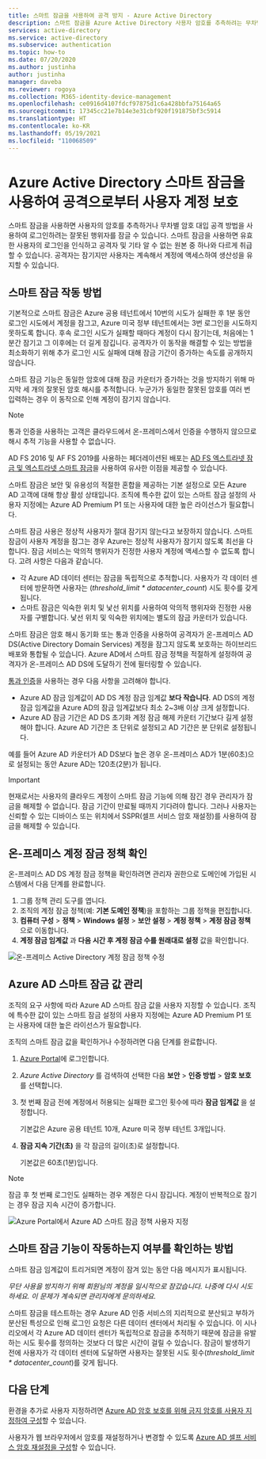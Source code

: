 ```yaml
---
title: 스마트 잠금을 사용하여 공격 방지 - Azure Active Directory
description: 스마트 잠금을 Azure Active Directory 사용자 암호를 추측하려는 무차별 암호 대입 공격으로부터 조직을 보호하는 방법을 알아봅니다.
services: active-directory
ms.service: active-directory
ms.subservice: authentication
ms.topic: how-to
ms.date: 07/20/2020
ms.author: justinha
author: justinha
manager: daveba
ms.reviewer: rogoya
ms.collection: M365-identity-device-management
ms.openlocfilehash: ce0916d4107fdcf97875d1c6a428bbfa75164a65
ms.sourcegitcommit: 17345cc21e7b14e3e31cbf920f191875bf3c5914
ms.translationtype: HT
ms.contentlocale: ko-KR
ms.lasthandoff: 05/19/2021
ms.locfileid: "110068509"
---
```

# <a name="protect-user-accounts-from-attacks-with-azure-active-directory-smart-lockout"></a>Azure Active Directory 스마트 잠금을 사용하여 공격으로부터 사용자 계정 보호

스마트 잠금을 사용하면 사용자의 암호를 추측하거나 무차별 암호 대입 공격 방법을 사용하여 로그인하려는 잘못된 행위자를 잠글 수 있습니다. 스마트 잠금을 사용하면 유효한 사용자의 로그인을 인식하고 공격자 및 기타 알 수 없는 원본 중 하나와 다르게 취급할 수 있습니다. 공격자는 잠기지만 사용자는 계속해서 계정에 액세스하여 생산성을 유지할 수 있습니다.

## <a name="how-smart-lockout-works"></a>스마트 잠금 작동 방법

기본적으로 스마트 잠금은 Azure 공용 테넌트에서 10번의 시도가 실패한 후 1분 동안 로그인 시도에서 계정을 잠그고, Azure 미국 정부 테넌트에서는 3번 로그인을 시도하지 못하도록 합니다. 후속 로그인 시도가 실패할 때마다 계정이 다시 잠기는데, 처음에는 1분간 잠기고 그 이후에는 더 길게 잠깁니다. 공격자가 이 동작을 해결할 수 있는 방법을 최소화하기 위해 추가 로그인 시도 실패에 대해 잠금 기간이 증가하는 속도를 공개하지 않습니다.

스마트 잠금 기능은 동일한 암호에 대해 잠금 카운터가 증가하는 것을 방지하기 위해 마지막 세 개의 잘못된 암호 해시를 추적합니다. 누군가가 동일한 잘못된 암호를 여러 번 입력하는 경우 이 동작으로 인해 계정이 잠기지 않습니다.

> [!NOTE]
> 통과 인증을 사용하는 고객은 클라우드에서 온-프레미스에서 인증을 수행하지 않으므로 해시 추적 기능을 사용할 수 없습니다.

AD FS 2016 및 AF FS 2019를 사용하는 페더레이션된 배포는 [AD FS 엑스트라넷 잠금 및 엑스트라넷 스마트 잠금](/windows-server/identity/ad-fs/operations/configure-ad-fs-extranet-smart-lockout-protection)을 사용하여 유사한 이점을 제공할 수 있습니다.

스마트 잠금은 보안 및 유용성의 적절한 혼합을 제공하는 기본 설정으로 모든 Azure AD 고객에 대해 항상 활성 상태입니다. 조직에 특수한 값이 있는 스마트 잠금 설정의 사용자 지정에는 Azure AD Premium P1 또는 사용자에 대한 높은 라이선스가 필요합니다.

스마트 잠금 사용은 정상적 사용자가 절대 잠기지 않는다고 보장하지 않습니다. 스마트 잠금이 사용자 계정을 잠그는 경우 Azure는 정상적 사용자가 잠기지 않도록 최선을 다합니다. 잠금 서비스는 악의적 행위자가 진정한 사용자 계정에 액세스할 수 없도록 합니다. 고려 사항은 다음과 같습니다.

* 각 Azure AD 데이터 센터는 잠금을 독립적으로 추적합니다. 사용자가 각 데이터 센터에 방문하면 사용자는 (*threshold_limit * datacenter_count*) 시도 횟수를 갖게 됩니다.
* 스마트 잠금은 익숙한 위치 및 낯선 위치를 사용하여 악의적 행위자와 진정한 사용자를 구별합니다. 낯선 위치 및 익숙한 위치에는 별도의 잠금 카운터가 있습니다.

스마트 잠금은 암호 해시 동기화 또는 통과 인증을 사용하여 공격자가 온-프레미스 AD DS(Active Directory Domain Services) 계정을 잠그지 않도록 보호하는 하이브리드 배포와 통합될 수 있습니다. Azure AD에서 스마트 잠금 정책을 적절하게 설정하여 공격자가 온-프레미스 AD DS에 도달하기 전에 필터링할 수 있습니다.

[통과 인증](../hybrid/how-to-connect-pta.md)을 사용하는 경우 다음 사항을 고려해야 합니다.

* Azure AD 잠금 임계값이 AD DS 계정 잠금 임계값 **보다 작습니다**. AD DS의 계정 잠금 임계값을 Azure AD의 잠금 임계값보다 최소 2~3배 이상 크게 설정합니다.
* Azure AD 잠금 기간은 AD DS 초기화 계정 잠금 해제 카운터 기간보다 길게 설정해야 합니다. Azure AD 기간은 초 단위로 설정되고 AD 기간은 분 단위로 설정됩니다.

예를 들어 Azure AD 카운터가 AD DS보다 높은 경우 온-프레미스 AD가 1분(60초)으로 설정되는 동안 Azure AD는 120초(2분)가 됩니다.

> [!IMPORTANT]
> 현재로서는 사용자의 클라우드 계정이 스마트 잠금 기능에 의해 잠긴 경우 관리자가 잠금을 해제할 수 없습니다. 잠금 기간이 만료될 때까지 기다려야 합니다. 그러나 사용자는 신뢰할 수 있는 디바이스 또는 위치에서 SSPR(셀프 서비스 암호 재설정)를 사용하여 잠금을 해제할 수 있습니다.

## <a name="verify-on-premises-account-lockout-policy"></a>온-프레미스 계정 잠금 정책 확인

온-프레미스 AD DS 계정 잠금 정책을 확인하려면 관리자 권한으로 도메인에 가입된 시스템에서 다음 단계를 완료합니다.

1. 그룹 정책 관리 도구를 엽니다.
2. 조직의 계정 잠금 정책(예: **기본 도메인 정책**)을 포함하는 그룹 정책을 편집합니다.
3. **컴퓨터 구성** > **정책** > **Windows 설정** > **보안 설정** > **계정 정책** > **계정 잠금 정책** 으로 이동합니다.
4. **계정 잠금 임계값** 과 **다음 시간 후 계정 잠금 수를 원래대로 설정** 값을 확인합니다.

![온-프레미스 Active Directory 계정 잠금 정책 수정](./media/howto-password-smart-lockout/active-directory-on-premises-account-lockout-policy.png)

## <a name="manage-azure-ad-smart-lockout-values"></a>Azure AD 스마트 잠금 값 관리

조직의 요구 사항에 따라 Azure AD 스마트 잠금 값을 사용자 지정할 수 있습니다. 조직에 특수한 값이 있는 스마트 잠금 설정의 사용자 지정에는 Azure AD Premium P1 또는 사용자에 대한 높은 라이선스가 필요합니다.

조직의 스마트 잠금 값을 확인하거나 수정하려면 다음 단계를 완료합니다.

1. [Azure Portal](https://portal.azure.com)에 로그인합니다.
1. *Azure Active Directory* 를 검색하여 선택한 다음 **보안** > **인증 방법** > **암호 보호** 를 선택합니다.
1. 첫 번째 잠금 전에 계정에서 허용되는 실패한 로그인 횟수에 따라 **잠금 임계값** 을 설정합니다.

    기본값은 Azure 공용 테넌트 10개, Azure 미국 정부 테넌트 3개입니다.

1. **잠금 지속 기간(초)** 을 각 잠금의 길이(초)로 설정합니다.

    기본값은 60초(1분)입니다.

> [!NOTE]
> 잠금 후 첫 번째 로그인도 실패하는 경우 계정은 다시 잠깁니다. 계정이 반복적으로 잠기는 경우 잠금 지속 시간이 증가합니다.

![Azure Portal에서 Azure AD 스마트 잠금 정책 사용자 지정](./media/howto-password-smart-lockout/azure-active-directory-custom-smart-lockout-policy.png)

## <a name="how-to-determine-if-the-smart-lockout-feature-is-working-or-not"></a>스마트 잠금 기능이 작동하는지 여부를 확인하는 방법

스마트 잠금 임계값이 트리거되면 계정이 잠겨 있는 동안 다음 메시지가 표시됩니다.

*무단 사용을 방지하기 위해 회원님의 계정을 일시적으로 잠갔습니다. 나중에 다시 시도하세요. 이 문제가 계속되면 관리자에게 문의하세요.*

스마트 잠금을 테스트하는 경우 Azure AD 인증 서비스의 지리적으로 분산되고 부하가 분산된 특성으로 인해 로그인 요청은 다른 데이터 센터에서 처리될 수 있습니다. 이 시나리오에서 각 Azure AD 데이터 센터가 독립적으로 잠금을 추적하기 때문에 잠금을 유발하는 시도 횟수를 정의하는 것보다 더 많은 시간이 걸릴 수 있습니다. 잠금이 발생하기 전에 사용자가 각 데이터 센터에 도달하면 사용자는 잘못된 시도 횟수(*threshold_limit * datacenter_count*)를 갖게 됩니다.

## <a name="next-steps"></a>다음 단계

환경을 추가로 사용자 지정하려면 [Azure AD 암호 보호를 위해 금지 암호를 사용자 지정하여 구성](tutorial-configure-custom-password-protection.md)할 수 있습니다.

사용자가 웹 브라우저에서 암호를 재설정하거나 변경할 수 있도록 [Azure AD 셀프 서비스 암호 재설정을 구성](tutorial-enable-sspr.md)할 수 있습니다.
